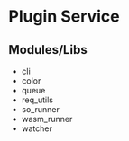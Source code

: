 # Plugin Service

## Modules/Libs

 - cli
 - color
 - queue
 - req_utils
 - so_runner
 - wasm_runner
 - watcher
